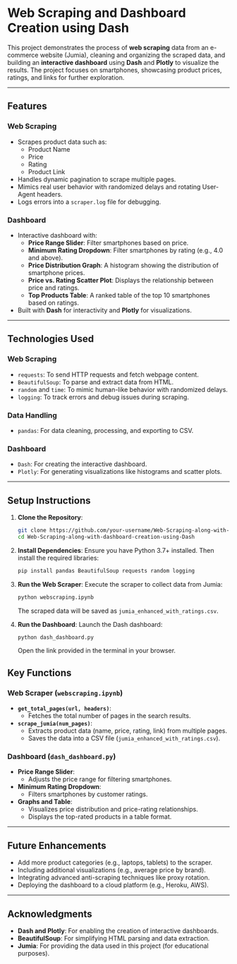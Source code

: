 # Web Scraping and Dashboard Creation using Dash

This project demonstrates the process of **web scraping** data from an e-commerce website (Jumia), cleaning and organizing the scraped data, and building an **interactive dashboard** using **Dash** and **Plotly** to visualize the results. The project focuses on smartphones, showcasing product prices, ratings, and links for further exploration.

---

## **Features**
### **Web Scraping**
- Scrapes product data such as:
  - Product Name
  - Price
  - Rating
  - Product Link
- Handles dynamic pagination to scrape multiple pages.
- Mimics real user behavior with randomized delays and rotating User-Agent headers.
- Logs errors into a `scraper.log` file for debugging.

### **Dashboard**
- Interactive dashboard with:
  - **Price Range Slider**: Filter smartphones based on price.
  - **Minimum Rating Dropdown**: Filter smartphones by rating (e.g., 4.0 and above).
  - **Price Distribution Graph**: A histogram showing the distribution of smartphone prices.
  - **Price vs. Rating Scatter Plot**: Displays the relationship between price and ratings.
  - **Top Products Table**: A ranked table of the top 10 smartphones based on ratings.
- Built with **Dash** for interactivity and **Plotly** for visualizations.

---

## **Technologies Used**
### **Web Scraping**
- `requests`: To send HTTP requests and fetch webpage content.
- `BeautifulSoup`: To parse and extract data from HTML.
- `random` and `time`: To mimic human-like behavior with randomized delays.
- `logging`: To track errors and debug issues during scraping.

### **Data Handling**
- `pandas`: For data cleaning, processing, and exporting to CSV.

### **Dashboard**
- `Dash`: For creating the interactive dashboard.
- `Plotly`: For generating visualizations like histograms and scatter plots.

---

## **Setup Instructions**
1. **Clone the Repository**:
   ```bash
   git clone https://github.com/your-username/Web-Scraping-along-with-dashboard-creation-using-Dash.git
   cd Web-Scraping-along-with-dashboard-creation-using-Dash
   ```

2. **Install Dependencies**:
   Ensure you have Python 3.7+ installed. Then install the required libraries:
   ```bash
   pip install pandas BeautifulSoup requests random logging 
   ```

3. **Run the Web Scraper**:
   Execute the scraper to collect data from Jumia:
   ```bash
   python webscraping.ipynb
   ```
   The scraped data will be saved as `jumia_enhanced_with_ratings.csv`.

4. **Run the Dashboard**:
   Launch the Dash dashboard:
   ```bash
   python dash_dashboard.py
   ```
   Open the link provided in the terminal in your browser.



## **Key Functions**
### **Web Scraper (`webscraping.ipynb`)**
- **`get_total_pages(url, headers)`**:
  - Fetches the total number of pages in the search results.
- **`scrape_jumia(num_pages)`**:
  - Extracts product data (name, price, rating, link) from multiple pages.
  - Saves the data into a CSV file (`jumia_enhanced_with_ratings.csv`).

### **Dashboard (`dash_dashboard.py`)**
- **Price Range Slider**:
  - Adjusts the price range for filtering smartphones.
- **Minimum Rating Dropdown**:
  - Filters smartphones by customer ratings.
- **Graphs and Table**:
  - Visualizes price distribution and price-rating relationships.
  - Displays the top-rated products in a table format.

---

## **Future Enhancements**
- Add more product categories (e.g., laptops, tablets) to the scraper.
- Including additional visualizations (e.g., average price by brand).
- Integrating advanced anti-scraping techniques like proxy rotation.
- Deploying the dashboard to a cloud platform (e.g., Heroku, AWS).

---

## **Acknowledgments**
- **Dash and Plotly**: For enabling the creation of interactive dashboards.
- **BeautifulSoup**: For simplifying HTML parsing and data extraction.
- **Jumia**: For providing the data used in this project (for educational purposes).
